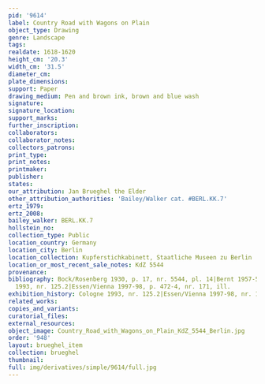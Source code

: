 ```yaml
---
pid: '9614'
label: Country Road with Wagons on Plain
object_type: Drawing
genre: Landscape
tags: 
realdate: 1618-1620
height_cm: '20.3'
width_cm: '31.5'
diameter_cm: 
plate_dimensions: 
support: Paper
drawing_medium: Pen and brown ink, brown and blue wash
signature: 
signature_location: 
support_marks: 
further_inscription: 
collaborators: 
collaborator_notes: 
collectors_patrons: 
print_type: 
print_notes: 
printmaker: 
publisher: 
states: 
our_attribution: Jan Brueghel the Elder
other_attribution_authorities: 'Bailey/Walker cat. #BERL.KK.7'
ertz_1979: 
ertz_2008: 
bailey_walker: BERL.KK.7
hollstein_no: 
collection_type: Public
location_country: Germany
location_city: Berlin
location_collection: Kupferstichkabinett, Staatliche Museen zu Berlin
location_or_most_recent_sale_notes: KdZ 5544
provenance: 
bibliography: Bock/Rosenberg 1930, p. 17, nr. 5544, pl. 14|Bernt 1957-58, fig. 135|Cologne
  1993, nr. 125.2|Essen/Vienna 1997-98, p. 472-4, nr. 171, ill.
exhibition_history: Cologne 1993, nr. 125.2|Essen/Vienna 1997-98, nr. 171
related_works: 
copies_and_variants: 
curatorial_files: 
external_resources: 
object_image: Country_Road_with_Wagons_on_Plain_KdZ_5544_Berlin.jpg
order: '948'
layout: brueghel_item
collection: brueghel
thumbnail: 
full: img/derivatives/simple/9614/full.jpg
---
```

